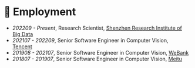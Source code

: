 # 🏢 Employment
- *202209 - Present*, Research Scientist, [Shenzhen Research Institute of Big Data](http://www.sribd.cn/en)
- *202107 - 202209*, Senior Software Engineer in Computer Vision, [Tencent](https://www.tencent.com/en-us/)
- *201908 - 202107*, Senior Software Engineer in Computer Vision, [WeBank](https://www.webank.com/en/)
- *201807 - 201907*, Senior Software Engineer in Computer Vision, [Meitu](https://mtlab.meitu.com/en/?lang=en)
